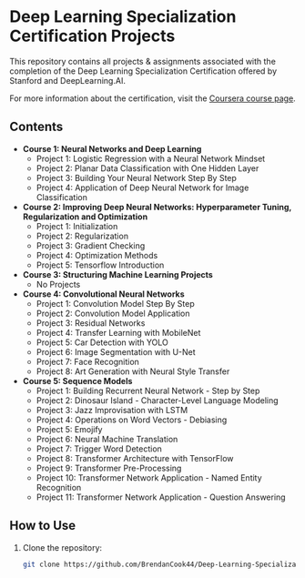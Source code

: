 # Deep Learning Specialization Certification Projects

This repository contains all projects & assignments associated with the completion of the Deep Learning Specialization Certification offered by Stanford and DeepLearning.AI.

For more information about the certification, visit the [Coursera course page](https://www.coursera.org/specializations/deep-learning).

## Contents
- **Course 1: Neural Networks and Deep Learning**
  - Project 1: Logistic Regression with a Neural Network Mindset
  - Project 2: Planar Data Classification with One Hidden Layer
  - Project 3: Building Your Neural Network Step By Step
  - Project 4: Application of Deep Neural Network for Image Classification
- **Course 2: Improving Deep Neural Networks: Hyperparameter Tuning, Regularization and Optimization**
  - Project 1: Initialization
  - Project 2: Regularization
  - Project 3: Gradient Checking
  - Project 4: Optimization Methods
  - Project 5: Tensorflow Introduction
- **Course 3: Structuring Machine Learning Projects**
  - No Projects
- **Course 4: Convolutional Neural Networks**
  - Project 1: Convolution Model Step By Step
  - Project 2: Convolution Model Application
  - Project 3: Residual Networks
  - Project 4: Transfer Learning with MobileNet
  - Project 5: Car Detection with YOLO
  - Project 6: Image Segmentation with U-Net
  - Project 7: Face Recognition
  - Project 8: Art Generation with Neural Style Transfer
- **Course 5: Sequence Models**
  - Project 1: Building Recurrent Neural Network - Step by Step
  - Project 2: Dinosaur Island - Character-Level Language Modeling
  - Project 3: Jazz Improvisation with LSTM
  - Project 4: Operations on Word Vectors - Debiasing
  - Project 5: Emojify
  - Project 6: Neural Machine Translation
  - Project 7: Trigger Word Detection
  - Project 8: Transformer Architecture with TensorFlow
  - Project 9: Transformer Pre-Processing
  - Project 10: Transformer Network Application - Named Entity Recognition
  - Project 11: Transformer Network Application - Question Answering

## How to Use
1. Clone the repository:
   ```sh
   git clone https://github.com/BrendanCook44/Deep-Learning-Specialization
